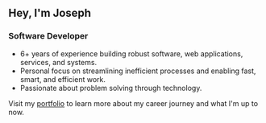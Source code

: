 ## Hey, I'm Joseph

### Software Developer
  
  * 6+ years of experience building robust software, web applications, services, and systems.
  * Personal focus on streamlining inefficient processes and enabling fast, smart, and efficient work. 
  * Passionate about problem solving through technology.

Visit my [portfolio](https://joseph1wan.github.io/me/) to learn more about my career journey and what I'm up to now.
